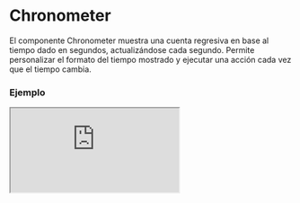 # Chronometer

El componente Chronometer muestra una cuenta regresiva en base al tiempo dado en segundos, actualizándose cada segundo. Permite personalizar el formato del tiempo mostrado y ejecutar una acción cada vez que el tiempo cambia.

 

### Ejemplo

<iframe minHeightIframe="30dvh" src="https://fenextjs-component-storybook.vercel.app/iframe.html?args=&id=chronometer-chronometer--index&viewMode=story" />

### Importación

Para importar el componente Chronometer, se puede hacer desde fenextjs

```tsx copy
import { Chronometer } from "fenextjs";
```

### Parámetros

| Parámetro | Tipo | Requerido | Default | Descripcion |
| --------- | ---- | --------- | ------- | ----------- |
| time | number | no | 100 | El tiempo inicial en segundos que se mostrará y del cual el cronómetro comenzará la cuenta regresiva. |
| onChange | (time: number) =\> void | no | undefined | Función que se ejecuta cada vez que el tiempo cambia, recibiendo el nuevo tiempo como parámetro. |
| min | number | no | 0 | El tiempo mínimo al que puede llegar el cronómetro, en segundos. |
| optionsTimeToText | getTimeToTextProps | no | \{days: false, hours: true,minutes: true,seconds: true \} | Opciones para personalizar el formato del tiempo mostrado, como si incluir o no los días. |
| className | string | no | '' | Clase CSS personalizada para el componente. |

### Storybook

Para ver el storybook del componente lo puede hacer con este [link](https://fenextjs-component-storybook.vercel.app/?path=/story/chronometer-chronometer--index)

### Usos

- Cronómetro básico

```tsx copy
<Chronometer time={120} />
```

- Cronómetro con acción al cambiar el tiempo

```tsx copy

<Chronometer 
    time={60} 
    onChange={(newTime) => console.log("Nuevo tiempo:", newTime)} 
/>
```

- Cronómetro con formato de tiempo personalizado

```tsx copy

<Chronometer 
    time={3600} 
    optionsTimeToText={{ hours: true, minutes: true, seconds: true }} 
/>
```

